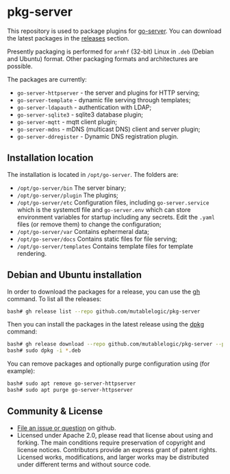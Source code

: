 # pkg-server

This repository is used to package plugins for [go-server](https://github.com/mutablelogic/go-server/).
You can download the latest packages in the [releases](https://github.com/mutablelogic/pkg-server/releases)
section.

Presently packaging is performed for `armhf` (32-bit) Linux in `.deb` (Debian and Ubuntu) format. Other
packaging formats and architectures are possible.

The packages are currently:

  * `go-server-httpserver` - the server and plugins for HTTP serving;
  * `go-server-template` - dynamic file serving through templates;
  * `go-server-ldapauth` - authentication with LDAP;
  * `go-server-sqlite3` - sqlite3 database plugin;
  * `go-server-mqtt` - mqtt client plugin;
  * `go-server-mdns` - mDNS (multicast DNS) client and server plugin;
  * `go-server-ddregister` - Dynamic DNS registration plugin.

## Installation location

The installation is located in `/opt/go-server`. The folders are:

  * `/opt/go-server/bin` The server binary;
  * `/opt/go-server/plugin` The plugins;
  * `/opt/go-server/etc` Configuration files, including `go-server.service` which is the systemctl file and
    `go-server.env` which can store environment variables for startup including any secrets. Edit the `.yaml`
    files (or remove them) to change the configuration;
  * `/opt/go-server/var` Contains ephermeral data;
  * `/opt/go-server/docs` Contains static files for file serving;
  * `/opt/go-server/templates` Contains template files for template rendering.

## Debian and Ubuntu installation

In order to download the packages for a release, you can use the [gh](https://github.com/cli/cli) command.
To list all the releases:

```bash
bash# gh release list --repo github.com/mutablelogic/pkg-server
```

Then you can install the packages in the latest release using 
the [dpkg](https://manpages.debian.org/dpkg) command:

```bash
bash# gh release download --repo github.com/mutablelogic/pkg-server --pattern '*.deb'
bash# sudo dpkg -i *.deb
```

You can remove packages and optionally purge configuration using (for example):

```bash
bash# sudo apt remove go-server-httpserver
bash# sudo apt purge go-server-httpserver
```

## Community & License

  * [File an issue or question](http://github.com/mutablelogic/pkg-server/issues) on github.
  * Licensed under Apache 2.0, please read that license about using and forking. The main conditions require preservation of copyright and license notices. Contributors provide an express grant of patent rights. Licensed works, modifications, and larger works may be distributed under different terms and without source code.
